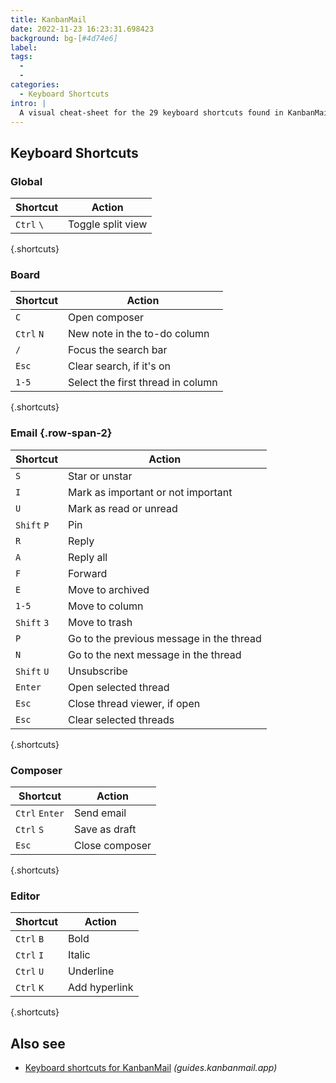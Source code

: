 ```yaml
---
title: KanbanMail
date: 2022-11-23 16:23:31.698423
background: bg-[#4d74e6]
label:
tags:
  -
  -
categories:
  - Keyboard Shortcuts
intro: |
  A visual cheat-sheet for the 29 keyboard shortcuts found in KanbanMail
---
```


## Keyboard Shortcuts

### Global

| Shortcut   | Action            |
| ---------- | ----------------- |
| `Ctrl` `\` | Toggle split view |

{.shortcuts}

### Board

| Shortcut   | Action                                     |
| ---------- | ------------------------------------------ |
| `C`        | Open composer                              |
| `Ctrl` `N` | New note in the to-do column               |
| `/`        | Focus the search bar                       |
| `Esc`      | Clear search, if it's on                   |
| `1-5`      | Select the first thread in column <number> |

{.shortcuts}

### Email {.row-span-2}

| Shortcut    | Action                                   |
| ----------- | ---------------------------------------- |
| `S`         | Star or unstar                           |
| `I`         | Mark as important or not important       |
| `U`         | Mark as read or unread                   |
| `Shift` `P` | Pin                                      |
| `R`         | Reply                                    |
| `A`         | Reply all                                |
| `F`         | Forward                                  |
| `E`         | Move to archived                         |
| `1-5`       | Move to column <number>                  |
| `Shift` `3` | Move to trash                            |
| `P`         | Go to the previous message in the thread |
| `N`         | Go to the next message in the thread     |
| `Shift` `U` | Unsubscribe                              |
| `Enter`     | Open selected thread                     |
| `Esc`       | Close thread viewer, if open             |
| `Esc`       | Clear selected threads                   |

{.shortcuts}

### Composer

| Shortcut       | Action         |
| -------------- | -------------- |
| `Ctrl` `Enter` | Send email     |
| `Ctrl` `S`     | Save as draft  |
| `Esc`          | Close composer |

{.shortcuts}

### Editor

| Shortcut   | Action        |
| ---------- | ------------- |
| `Ctrl` `B` | Bold          |
| `Ctrl` `I` | Italic        |
| `Ctrl` `U` | Underline     |
| `Ctrl` `K` | Add hyperlink |

{.shortcuts}

## Also see

- [Keyboard shortcuts for KanbanMail](https://guides.kanbanmail.app/keyboard-shortcuts) _(guides.kanbanmail.app)_
